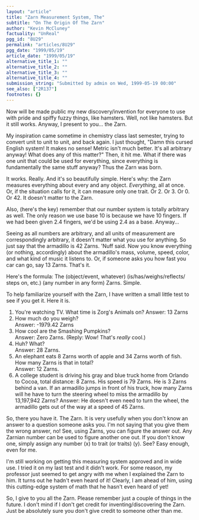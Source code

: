 ```yaml
---
layout: "article"
title: "Zarn Measurement System, The"
subtitle: "On The Origin Of The Zarn"
author: "Kevin McCluney"
factuality: "UnReal"
pgg_id: "8U29"
permalink: "articles/8U29"
pgg_date: "1999/05/19"
article_date: "1999/05/19"
alternative_title_1: ""
alternative_title_2: ""
alternative_title_3: ""
alternative_title_4: ""
submission_string: "Submitted by admin on Wed, 1999-05-19 00:00"
see_also: ["2R137"]
footnotes: {}
---
```

<div>
<p>Now will be made public my new discovery/invention for everyone to use with pride and spiffy fuzzy things, like hamsters. Well, not like hamsters. But it still works. Anyway, I present to you... the Zarn.</p>
<p>My inspiration came sometime in chemistry class last semester, trying to convert unit to unit to unit, and back again. I just thought, "Damn this cursed English system! It makes no sense! Metric isn't much better. It's all arbitrary anyway! What does any of this matter?" Then, it hit me. What if there was one unit that could be used for everything, since everything is fundamentally the same stuff anyway? Thus the Zarn was born.</p>
<p>It works. Really. And it's so beautifully simple. Here's why: the Zarn measures everything about every and any object. <em>Everything</em>, all at once. Or, if the situation calls for it, it can measure only one trait. Or 2. Or 3. Or 0. Or 42. It doesn't matter to the Zarn.</p>
<p>Also, (here's the key) remember that our number system is totally arbitrary as well. The only reason we use base 10 is because we have 10 fingers. If we had been given 2.4 fingers, we'd be using 2.4 as a base. Anyway...</p>
<p>Seeing as all numbers are arbitrary, and all units of measurement are correspondingly arbitrary, it doesn't matter what you use for anything. So just say that the armadillo is 42 Zarns. 'Nuff said. Now you know everything (or nothing, accordingly) about the armadillo's mass, volume, speed, color, and what kind of music it listens to. Or, if someone asks you how fast you car can go, say 13 Zarns. That's it.</p>
<p>Here's the formula: The (object/event, whatever) (is/has/weighs/reflects/ steps on, etc.) (any number in any form) Zarns. Simple.</p>
<p>To help familiarize yourself with the Zarn, I have written a small little test to see if you get it. Here it is.</p>
<ol>
<li value="1">You're watching TV. What time is Zorg's Animals on? Answer: 13 Zarns</li>
<li value="2">How much do you weigh?<br>
Answer: -1979.42 Zarns</li>
<li value="3">How cool are the Smashing Pumpkins?<br>
Answer: Zero Zarns. (Reply: Wow! That's <em>really</em> cool.)</li>
<li value="4">Huh? What?<br>
Answer: 28 Zarns.</li>
<li value="5">An elephant eats 8 Zarns worth of apple and 34 Zarns worth of fish. How many Zarns is that in total?<br>
Answer: 12 Zarns.</li>
<li value="6">A college student is driving his gray and blue truck home from Orlando to Cocoa, total distance: 8 Zarns. His speed is 79 Zarns. He is 3 Zarns behind a van. If an armadillo jumps in front of his truck, how many Zarns will he have to turn the steering wheel to miss the armadillo by 13,197,942 Zarns? Answer: He doesn't even need to turn the wheel, the armadillo gets out of the way at a speed of 45 Zarns.</li>
</ol>
<p>So, there you have it. The Zarn. It is very usefully when you don't know an answer to a question someone asks you. I'm not saying that you give them the wrong answer, no! See, using Zarns, you can figure the answer out. Any Zarnian number can be used to figure another one out. If you don't know one, simply assign any number (x) to trait (or traits) (y). See? Easy enough, even for me.</p>
<p>I'm still working on getting this measuring system approved and in wide use. I tried it on my last test and it didn't work. For some reason, my professor just seemed to get angry with me when I explained the Zarn to him. It turns out he hadn't even heard of it! Clearly, I am ahead of him, using this cutting-edge system of math that he hasn't even heard of yet!</p>
<p>So, I give to you all the Zarn. Please remember just a couple of things in the future. I don't mind if I don't get credit for inventing/discovering the Zarn. Just be absolutely sure you don't give credit to someone other than me.</p>
</div>
